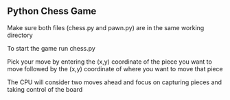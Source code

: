 ## Python Chess Game
Make sure both files (chess.py and pawn.py) are in the same working directory

To start the game run chess.py

Pick your move by entering the (x,y) coordinate of the piece you want to move
followed by the (x,y) coordinate of where you want to move that piece

The CPU will consider two moves ahead and focus on capturing pieces and
taking control of the board
